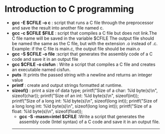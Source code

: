# Introduction to C programming

* **gcc -E $CFILE -o c** : script that runs a C file through the preprocessor and save the result into another file named c.
* **gcc -c $CFILE $FILE** : script that compiles a C file but does not link.The C file name will be saved in the variable $CFILE
The output file should be named the same as the C file, but with the extension .o instead of .c.
Example: if the C file is main.c, the output file should be main.o
* **gcc -S $CFILE -o file** :script that generates the assembly code of a C code and save it in an output file 
* **gcc $CFILE  -o cisfun** : Write a script that compiles a C file and creates an executable named cisfun.
* **puts** :It prints the passed string with a newline and returns an integer value
* **printf** : create and output strings formatted at runtime. 
* **sizeof()** : print a size of data type;
  printf("Size of a char: %ld byte(s)\n", sizeof(char));
	printf("Size of an int: %ld byte(s)\n", sizeof(int));
	printf("Size of a long int: %ld byte(s)\n", sizeof(long int));
	printf("Size of a long long int: %ld byte(s)\n", sizeof(long long int));
	printf("Size of a float: %ld byte(s)\n", sizeof(float));
  * **gcc -S -masm=intel $CFILE** :Write a script that generates the assembly code (Intel syntax) of a C code and save it in an output file.
  * **
